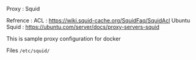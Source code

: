 Proxy : Squid

Refrence :
ACL : https://wiki.squid-cache.org/SquidFaq/SquidAcl
Ubuntu Squid : https://ubuntu.com/server/docs/proxy-servers-squid

This is sample proxy configuration for docker

Files
<code>/etc/squid/</code>